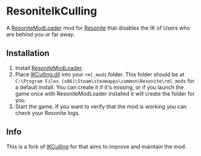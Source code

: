 # ResoniteIkCulling

A [ResoniteModLoader](https://github.com/resonite-modding-group/ResoniteModLoader) mod for [Resonite](https://resonite.com/) that disables the IK of Users who are behind you or far away.


## Installation
1. Install [ResoniteModLoader](https://github.com/resonite-modding-group/ResoniteModLoader).
2. Place [IKCulling.dll](https://github.com/Raidriar796/ResoniteIkCulling/releases/latest/download/IKCulling.dll) into your `rml_mods` folder. This folder should be at `C:\Program Files (x86)\Steam\steamapps\common\Resonite\rml_mods` for a default install. You can create it if it's missing, or if you launch the game once with ResoniteModLoader installed it will create the folder for you.
3. Start the game. If you want to verify that the mod is working you can check your Resonite logs.

## Info
This is a fork of [IKCulling](https://github.com/KyuubiYoru/IkCulling/) for that aims to improve and maintain the mod.
